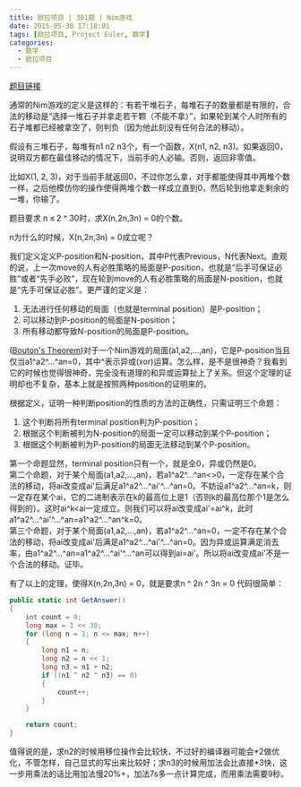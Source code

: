```yaml
---
title: 欧拉项目 | 301题 | Nim游戏
date: 2015-05-30 17:18:01
tags: [欧拉项目, Project Euler, 数学]
categories:
  - 数学
  - 欧拉项目
---
```

[题目链接](https://projecteuler.net/problem=301 "Problem 301 - Project Euler")

通常的Nim游戏的定义是这样的：有若干堆石子，每堆石子的数量都是有限的，合法的移动是“选择一堆石子并拿走若干颗（不能不拿）”，如果轮到某个人时所有的石子堆都已经被拿空了，则判负（因为他此刻没有任何合法的移动）。

假设有三堆石子，每堆有n1 n2 n3个，有一个函数，X(n1, n2, n3)。如果返回0，说明双方都在最佳移动的情况下，当前手的人必输。否则，返回非零值。

比如X(1, 2, 3)，对于当前手就返回0，不过你怎么拿，对手都能使得其中两堆个数一样，之后他模仿你的操作使得两堆个数一样成立直到0，然后轮到他拿走剩余的一堆，你输了。

题目要求 n ≤ 2 ^ 30时，求X(n,2n,3n) = 0的个数。

n为什么的时候，X(n,2n,3n) = 0成立呢？

我们定义定义P-position和N-position，其中P代表Previous，N代表Next。直观的说，上一次move的人有必胜策略的局面是P-position，也就是“后手可保证必胜”或者“先手必败”，现在轮到move的人有必胜策略的局面是N-position，也就是“先手可保证必胜”。更严谨的定义是：
1. 无法进行任何移动的局面（也就是terminal position）是P-position；
2. 可以移动到P-position的局面是N-position；
3. 所有移动都导致N-position的局面是P-position。

([Bouton's Theorem](https://en.wikipedia.org/wiki/Nim))对于一个Nim游戏的局面(a1,a2,...,an)，它是P-position当且仅当a1^a2^...^an=0，其中^表示异或(xor)运算。怎么样，是不是很神奇？我看到它的时候也觉得很神奇，完全没有道理的和异或运算扯上了关系。但这个定理的证明却也不复杂，基本上就是按照两种position的证明来的。

根据定义，证明一种判断position的性质的方法的正确性，只需证明三个命题：   
1. 这个判断将所有terminal position判为P-position；
2. 根据这个判断被判为N-position的局面一定可以移动到某个P-position；  
3. 根据这个判断被判为P-position的局面无法移动到某个P-position。  

第一个命题显然，terminal position只有一个，就是全0，异或仍然是0。  
第二个命题，对于某个局面(a1,a2,...,an)，若a1^a2^...^an<>0，一定存在某个合法的移动，将ai改变成ai'后满足a1^a2^...^ai'^...^an=0。不妨设a1^a2^...^an=k，则一定存在某个ai，它的二进制表示在k的最高位上是1（否则k的最高位那个1是怎么得到的）。这时ai^k<ai一定成立。则我们可以将ai改变成ai'=ai^k，此时a1^a2^...^ai'^...^an=a1^a2^...^an^k=0。  
第三个命题，对于某个局面(a1,a2,...,an)，若a1^a2^...^an=0，一定不存在某个合法的移动，将ai改变成ai'后满足a1^a2^...^ai'^...^an=0。因为异或运算满足消去率，由a1^a2^...^an=a1^a2^...^ai'^...^an可以得到ai=ai'。所以将ai改变成ai'不是一个合法的移动。证毕。

有了以上的定理，使得X(n,2n,3n) = 0，就是要求n ^ 2n ^ 3n = 0
代码很简单：
``` csharp
public static int GetAnswer()
{
	int count = 0;
	long max = 1 << 30;
	for (long n = 1; n <= max; n++)
	{
		long n1 = n;
		long n2 = n << 1;
		long n3 = n1 + n2;
		if ((n1 ^ n2 ^ n3) == 0)
		{
			count++;
		}
	}

	return count;
}
```
值得说的是，求n2的时候用移位操作会比较快，不过好的编译器可能会\*2做优化，不管怎样，自己显式的写出来比较好；求n3的时候用加法会比直接\*3快，这一步用乘法的话比用加法慢20%+，加法7s多一点计算完成，而用乘法需要9秒。